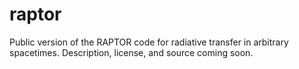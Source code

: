 # raptor
Public version of the RAPTOR code for radiative transfer in arbitrary spacetimes. Description, license, and source coming soon.
